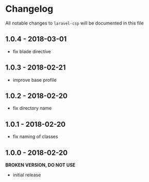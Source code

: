 # Changelog

All notable changes to `laravel-csp` will be documented in this file

## 1.0.4 - 2018-03-01

- fix blade directive

## 1.0.3 - 2018-02-21

- improve base profile

## 1.0.2 - 2018-02-20

- fix directory name

## 1.0.1 - 2018-02-20

- fix naming of classes

## 1.0.0 - 2018-02-20
**BROKEN VERSION, DO NOT USE**

- initial release
